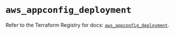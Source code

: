 # `aws_appconfig_deployment`

Refer to the Terraform Registry for docs: [`aws_appconfig_deployment`](https://registry.terraform.io/providers/hashicorp/aws/5.88.0/docs/resources/appconfig_deployment).
